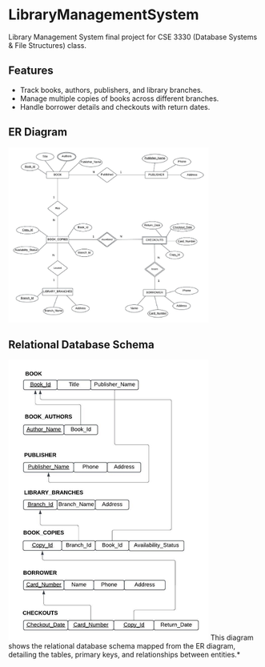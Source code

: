 # LibraryManagementSystem
Library Management System final project for CSE 3330 (Database Systems &amp; File Structures) class.

## Features
- Track books, authors, publishers, and library branches.
- Manage multiple copies of books across different branches.
- Handle borrower details and checkouts with return dates.

## ER Diagram
<img src="./ERDiagram.jpeg" alt="ER Diagram" width="400"/>

## Relational Database Schema
<img src="./RelationalDbSchema.jpeg" alt="Relational Database Schema" width="400"/>
This diagram shows the relational database schema mapped from the ER diagram, detailing the tables, primary keys, and relationships between entities.*
